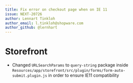 ```yaml
---
title: Fix error on checkout page when on IE 11
issue: NEXT-20726
author: Lennart Tinkloh
author_email: l.tinkloh@shopware.com
author_github: @lernhart
---
```

# Storefront
* Changed `URLSearchParams` to `query-string` package inside `Resources/app/storefront/src/plugin/forms/form-auto-submit.plugin.js` in order to ensure IE11 compatibility
